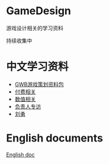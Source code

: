 # GameDesign
游戏设计相关的学习资料

持续收集中

# 中文学习资料
* [GWB游戏策划资料包](GWB游戏策划资料包.md)
* [付费相关](付费相关.md)
* [数值相关](数值相关.md)
* [负责人专访](负责人专访.md)
* [刘勇](刘勇)

# English documents
[English doc](English)